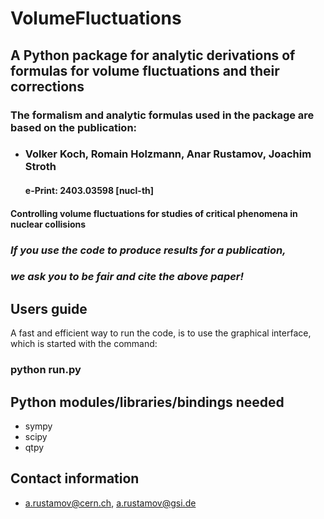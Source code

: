 # VolumeFluctuations

## A Python package for analytic derivations of formulas for volume fluctuations and their corrections

### The formalism and analytic formulas used in the package are based on the publication:

- ### Volker Koch, Romain Holzmann, Anar Rustamov, Joachim Stroth
  #### e-Print: 2403.03598 [nucl-th]

#### Controlling volume fluctuations for studies of critical phenomena in nuclear collisions

### *If you use the code to produce results for a publication,* 
### *we ask you to be fair and cite the above paper!*

## Users guide
A fast and efficient way to run the code, is to use the graphical interface,
which is started with the command:

### python run.py

## Python modules/libraries/bindings needed 

- sympy
- scipy
- qtpy

## Contact information
- a.rustamov@cern.ch, a.rustamov@gsi.de
